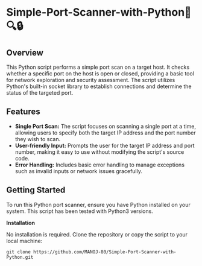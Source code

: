 # Simple-Port-Scanner-with-Python🐍🔍🔒

## Overview

This Python script performs a simple port scan on a target host. It checks whether a specific port on the host is open or closed, providing a basic tool for network exploration and security assessment. The script utilizes Python's built-in socket library to establish connections and determine the status of the targeted port.

## Features

- **Single Port Scan:** The script focuses on scanning a single port at a time, allowing users to specify both the target IP address and the port number they wish to scan.
- **User-friendly Input:** Prompts the user for the target IP address and port number, making it easy to use without modifying the script's source code.
- **Error Handling:** Includes basic error handling to manage exceptions such as invalid inputs or network issues gracefully.

## Getting Started

To run this Python port scanner, ensure you have Python installed on your system. This script has been tested with Python3 versions.

**Installation**

No installation is required. Clone the repository or copy the script to your local machine:

```
git clone https://github.com/MANOJ-80/Simple-Port-Scanner-with-Python.git
```
